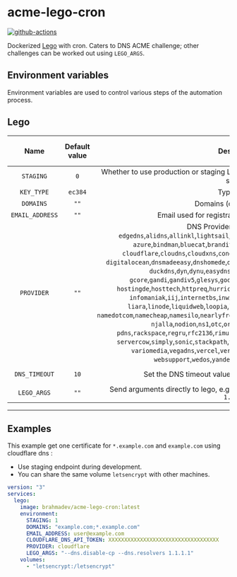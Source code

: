 # acme-lego-cron

[![github-actions](https://github.com/brahma-dev/acme-lego-cron/workflows/build/badge.svg)](https://github.com/brahma-dev/acme-lego-cron/actions)

Dockerized [Lego](https://go-acme.github.io/lego/) with cron. Caters to DNS ACME challenge; other challenges can be worked out using `LEGO_ARGS`.

## Environment variables

Environment variables are used to control various steps of the automation process.

## Lego

| Name | Default value | Description | Corresponds to `lego` argument |
|:-------:|:---------------:|:---------:|:---------:|
| `STAGING` | `0` |  Whether to use production or staging LetsEncrypt endpoint. 0 for production, 1 for staging
| `KEY_TYPE` | `ec384` | Type of key. | `--key-type`
| `DOMAINS` | `""` | Domains (delimited by ';' ) | `--domains`, `-d`
| `EMAIL_ADDRESS` | `""` | Email used for registration and recovery contact. | `--email`, `-m`
| `PROVIDER` | `""` | DNS Provider. Valid values are: `edgedns`,`alidns`,`allinkl`,`lightsail`,`route53`,`arvancloud`,`auroradns`,`autodns`,<br/>`azure`,`bindman`,`bluecat`,`brandit`,`bunny`,`checkdomain`,`civo`,`clouddns`,<br/>`cloudflare`,`cloudns`,`cloudxns`,`conoha`,`constellix`,`derak`,`desec`,`designate`,<br/>`digitalocean`,`dnsmadeeasy`,`dnshomede`,`dnsimple`,`dnspod`,`dode`,`domeneshop`,`dreamhost`,<br/>`duckdns`,`dyn`,`dynu`,`easydns`,`epik`,`exoscale`,`exec`,`freemyip`,<br/>`gcore`,`gandi`,`gandiv5`,`glesys`,`godaddy`,`gcloud`,`googledomains`,`hetzner`,<br/>`hostingde`,`hosttech`,`httpreq`,`hurricane`,`hyperone`,`ibmcloud`,`iijdpf`,`infoblox`,<br/>`infomaniak`,`iij`,`internetbs`,`inwx`,`ionos`,`iwantmyname`,`joker`,`acme-dns`,<br/>`liara`,`linode`,`liquidweb`,`loopia`,`luadns`,`manual`,`mydnsjp`,`mythicbeasts`,<br/>`namedotcom`,`namecheap`,`namesilo`,`nearlyfreespeech`,`netcup`,`netlify`,`nicmanager`,`nifcloud`,<br/>`njalla`,`nodion`,`ns1`,`otc`,`oraclecloud`,`ovh`,`plesk`,`porkbun`,<br/>`pdns`,`rackspace`,`regru`,`rfc2136`,`rimuhosting`,`sakuracloud`,`scaleway`,`selectel`,<br/>`servercow`,`simply`,`sonic`,`stackpath`,`tencentcloud`,`transip`,`safedns`,`ultradns`,<br/>`variomedia`,`vegadns`,`vercel`,`versio`,`vinyldns`,`vkcloud`,`vscale`,`vultr`,<br/>`websupport`,`wedos`,`yandexcloud`,`yandex`,`zoneee`,`zonomi` | `--dns`
| `DNS_TIMEOUT` | `10` | Set the DNS timeout value to a specific value in seconds. | `--dns-timeout`.
| `LEGO_ARGS` | `""` | Send arguments directly to lego, e.g. `"--dns.disable-cp"` or `"--dns.resolvers 1.1.1.1"` |

--------------------

## Examples

This example get one certificate for `*.example.com` and `example.com` using cloudflare dns :

- Use staging endpoint during development.
- You can share the same volume `letsencrypt` with other machines.

```yaml
version: "3"
services:
  lego:
    image: brahmadev/acme-lego-cron:latest
    environment:
      STAGING: 1
      DOMAINS: "example.com;*.example.com"
      EMAIL_ADDRESS: user@example.com
      CLOUDFLARE_DNS_API_TOKEN: XXXXXXXXXXXXXXXXXXXXXXXXXXXXXXXXXXX
      PROVIDER: cloudflare
      LEGO_ARGS: "--dns.disable-cp --dns.resolvers 1.1.1.1"
    volumes:
      - "letsencrypt:/letsencrypt"
```
